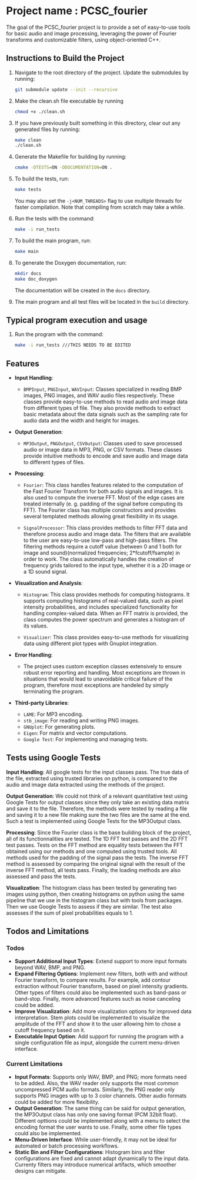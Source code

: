 # Project name : PCSC_fourier
The goal of the PCSC_fourier project is to provide a set of easy-to-use tools for basic audio and image processing, leveraging the power of Fourier transforms and customizable filters, using object-oriented C++.

## Instructions to Build the Project

1. Navigate to the root directory of the project. Update the submodules by running:
   ```bash
   git submodule update --init --recursive
   ```
2. Make the clean.sh file executable by running
   ```bash
   chmod +x ./clean.sh
   ````
3. If you have previously built something in this directory, clear out any generated files by running:
   ```bash
   make clean
   ./clean.sh
   ```

4. Generate the Makefile for building by running:
   ```bash
   cmake -DTESTS=ON -DDOCUMENTATION=ON .
   ```

5. To build the tests, run:
   ```bash
   make tests
   ```
   You may also set the `-j<NUM_THREADS>` flag to use multiple threads for faster compilation. Note that compiling from scratch may take a while.

6. Run the tests with the command:
   ```bash
   make -i run_tests
   ```

7. To build the main program, run:
   ```bash
   make main
   ```

8. To generate the Doxygen documentation, run:
   ```bash
   mkdir docs
   make doc_doxygen
   ```
   The documentation will be created in the `docs` directory.

9. The main program and all test files will be located in the `build` directory.

## Typical program execution and usage

1. Run the program with the command:
   ```bash
   make -i run_tests ///THIS NEEDS TO BE EDITED
   ```  

## Features

- **Input Handling**:
  - `BMPInput`, `PNGInput`, `WAVInput`: Classes specialized in reading BMP images, PNG images, and WAV audio files respectively.
  These classes provide easy-to-use methods to read audio and image data from different types of file. They also provide methods
  to extract basic metadata about the data signals such as the sampling rate for audio data and the width and height for images.

- **Output Generation**:
  - `MP3Output`, `PNGOutput`, `CSVOutput`: Classes used to save processed audio or image data in MP3, PNG, or CSV formats.
  These classes provide intuitive methods to encode and save audio and image data to different types of files.

- **Processing**:
  - `Fourier`: This class handles features related to the computation of the Fast Fourier Transform for both audio signals and images.
  It is also used to compute the inverse FFT. Most of the edge cases are treated internally (e. g. padding of the signal before computing its FFT).
  The Fourier class has multiple constructors and provides several templated methods allowing great flexibility in its usage.

  - `SignalProcessor`: This class provides methods to filter FFT data and therefore process audio and image data. The filters that are available to the user
  are easy-to-use low-pass and high-pass filters. The filtering methods require a cutoff value (between 0 and 1 both for image and sound)(normalized frequencies; 2*fcutoff/fsample) in order to work. The class automatically handles the creation of frequency grids tailored to the input type, whether it is a 2D image or a 1D sound signal.

- **Visualization and Analysis**:
  - `Histogram`: This class provides methods for computing histograms. It supports computing histograms of real-valued data, such as pixel intensity probabilities, and includes specialized functionality for handling complex-valued data. When an FFT matrix is provided, the class computes the power spectrum and generates a histogram of its values.

  - `Visualizer`: This class provides easy-to-use methods for visualizing data using different plot types with Gnuplot integration.

- **Error Handling**:
  - The project uses custom exception classes extensively to ensure robust error reporting and handling. Most exceptions are thrown in situations
  that would lead to unavoidable critical failure of the program, therefore most exceptions are handeled by simply terminating the program.

- **Third-party Libraries**:
  - `LAME`: For MP3 encoding.
  - `stb_image`: For reading and writing PNG images.
  - `GNUplot`: For generating plots.
  - `Eigen`: For matrix and vector computations.
  - `Google Test`: For implementing and managing tests.

## Tests using Google Tests
**Input Handling**: All google tests for the input classes pass. The true data of the file, extracted using trusted libraries on python,
is compared to the audio and image data extracted using the methods of the project.

**Output Generation**: We could not think of a relevant quantitative test using Google Tests for output classes since they only take an existing data
matrix and save it to the file. Therefore, the methods were tested by reading a file and saving it to a new file making sure the two files are the
same at the end. Such a test is implemented using Google Tests for the MP3Output class.

**Processing**: Since the Fourier class is the base building block of the project, all of its functionnalities are tested. The 1D FFT test
passes and the 2D FFT test passes. Tests on the FFT method are equality tests between the FFT obtained using our methods and one computed
using trusted tools. All methods used for the padding of the signal pass the tests. The inverse FFT method is assessed by comparing
the original signal with the result of the inverse FFT method, all tests pass. Finally, the loading methods are also assessed and pass the tests.

**Visualization**: The histogram class has been tested by generating two images using python, then creating histograms on python using the
same pipeline that we use in the histogram class but with tools from packages. Then we use Google Tests to assess if they are similar.
The test also assesses if the sum of pixel probabilities equals to 1.


## Todos and Limitations

### Todos
- **Support Additional Input Types**: Extend support to more input formats beyond WAV, BMP, and PNG.
- **Expand Filtering Options**: Implement new filters, both with and without Fourier transform, to compare results. For example, add contour extraction without Fourier transform, based on pixel intensity gradients. Other types
of filters could also be implemented such as band-pass or band-stop. Finally, more advanced features such as noise canceling could be added.
- **Improve Visualization**: Add more visualization options for improved data interpretation. Stem plots could be implemented to visualize the amplitude of the FFT and show it to the user allowing him to chose a cutoff
frequency based on it.
- **Executable Input Option**: Add support for running the program with a single configuration file as input, alongside the current menu-driven interface.

### Current Limitations
- **Input Formats**: Supports only WAV, BMP, and PNG; more formats need to be added. Also, the WAV reader only supports the most common uncompressed PCM audio formats. Similarly, the PNG reader only supports PNG images with up to 3 color channels. Other audio formats could be added for more 
flexibility.
- **Output Generation**: The same thing can be said for output generation, the MP3Output class has only one saving format (PCM 32bit float).
Different opttions could be implemented along with a menu to select the encoding format the user wants to use. Finally, some other file types
could also be implemented.
- **Menu-Driven Interface**: While user-friendly, it may not be ideal for automated or batch processing workflows.
- **Static Bin and Filter Configurations**: Histogram bins and filter configurations are fixed and cannot adapt dynamically to the input data. Currenty filters may introduce numerical artifacts, which smoother designs can mitigate.




